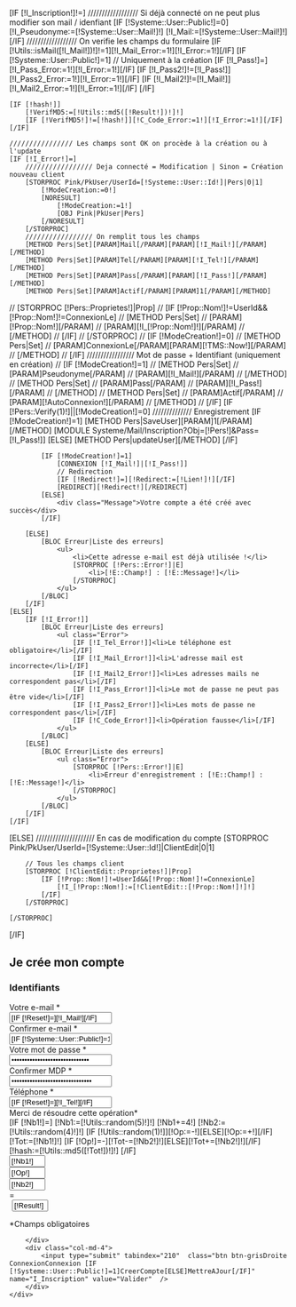 [IF [!I_Inscription!]!=]
	////////////////// Si déjà connecté on ne peut plus modifier son mail / idenfiant
	[IF [!Systeme::User::Public!]=0]
		[!I_Pseudonyme:=[!Systeme::User::Mail!]!]
		[!I_Mail:=[!Systeme::User::Mail!]!]
	[/IF]
	////////////////// On verifie les champs du formulaire
	[IF [!Utils::isMail([!I_Mail!])!]!=1][!I_Mail_Error:=1!][!I_Error:=1!][/IF]
	[IF [!Systeme::User::Public!]=1]
		// Uniquement à la création
		[IF [!I_Pass!]=][!I_Pass_Error:=1!][!I_Error:=1!][/IF]
		[IF [!I_Pass2!]!=[!I_Pass!]][!I_Pass2_Error:=1!][!I_Error:=1!][/IF]
		[IF [!I_Mail2!]!=[!I_Mail!]][!I_Mail2_Error:=1!][!I_Error:=1!][/IF]
	[/IF]
	
	[IF [!hash!]]	
		[!VerifMD5:=[!Utils::md5([!Result!])!]!]
		[IF [!VerifMD5!]!=[!hash!]][!C_Code_Error:=1!][!I_Error:=1!][/IF]
	[/IF]

	//////////////// Les champs sont OK on procède à la création ou à l'update
	[IF [!I_Error!]=]
		///////////////// Deja connecté = Modification | Sinon = Création nouveau client
		[STORPROC Pink/PkUser/UserId=[!Systeme::User::Id!]|Pers|0|1]
			[!ModeCreation:=0!]
			[NORESULT]
				[!ModeCreation:=1!]
				[OBJ Pink|PkUser|Pers]
			[/NORESULT]
		[/STORPROC]
		///////////////// On remplit tous les champs
		[METHOD Pers|Set][PARAM]Mail[/PARAM][PARAM][!I_Mail!][/PARAM][/METHOD]
		[METHOD Pers|Set][PARAM]Tel[/PARAM][PARAM][!I_Tel!][/PARAM][/METHOD]
		[METHOD Pers|Set][PARAM]Pass[/PARAM][PARAM][!I_Pass!][/PARAM][/METHOD]
		[METHOD Pers|Set][PARAM]Actif[/PARAM][PARAM]1[/PARAM][/METHOD]
		
//		[STORPROC [!Pers::Proprietes!]|Prop]
//			[IF [!Prop::Nom!]!=UserId&&[!Prop::Nom!]!=ConnexionLe]
//				[METHOD Pers|Set]
//					[PARAM][!Prop::Nom!][/PARAM]
//					[PARAM][!I_[!Prop::Nom!]!][/PARAM]
//				[/METHOD]
//			[/IF]
//		[/STORPROC]
//		[IF [!ModeCreation!]=0]
//			[METHOD Pers|Set]
//				[PARAM]ConnexionLe[/PARAM][PARAM][!TMS::Now!][/PARAM]
//			[/METHOD]
//		[/IF]
		///////////////// Mot de passe + Identifiant (uniquement en création)
//		[IF [!ModeCreation!]=1]
//			[METHOD Pers|Set]
//				[PARAM]Pseudonyme[/PARAM]
//				[PARAM][!I_Mail!][/PARAM]
//			[/METHOD]
//			[METHOD Pers|Set]
//				[PARAM]Pass[/PARAM]
//				[PARAM][!I_Pass!][/PARAM]
//			[/METHOD]
//			[METHOD Pers|Set]
//				[PARAM]Actif[/PARAM]
//				[PARAM][!AutoConnexion!][/PARAM]
//			[/METHOD]
//		[/IF]
		[IF [!Pers::Verify(1)!]||[!ModeCreation!]=0]
			////////////// Enregistrement
			[IF [!ModeCreation!]=1]
				[METHOD Pers|SaveUser][PARAM]1[/PARAM][/METHOD]
				[MODULE Systeme/Mail/Inscription?Obj=[!Pers!]&Pass=[!I_Pass!]]
			[ELSE]
				[METHOD Pers|updateUser][/METHOD]
			[/IF]


			[IF [!ModeCreation!]=1]
				[CONNEXION [!I_Mail!]|[!I_Pass!]]
				// Redirection
				[IF [!Redirect!]=][!Redirect:=[!Lien!]!][/IF]
				[REDIRECT][!Redirect!][/REDIRECT]
			[ELSE]
				<div class="Message">Votre compte a été créé avec succès</div>
			[/IF]
			
		[ELSE]
			[BLOC Erreur|Liste des erreurs]
				<ul>
					<li>Cette adresse e-mail est déjà utilisée !</li>
					[STORPROC [!Pers::Error!]|E]
						<li>[!E::Champ!] : [!E::Message!]</li>
					[/STORPROC]
				</ul>
			[/BLOC]
		[/IF]
	[ELSE]
		[IF [!I_Error!]]
			[BLOC Erreur|Liste des erreurs]
				<ul class="Error">
					[IF [!I_Tel_Error!]]<li>Le téléphone est obligatoire</li>[/IF]
					[IF [!I_Mail_Error!]]<li>L'adresse mail est incorrecte</li>[/IF]
					[IF [!I_Mail2_Error!]]<li>Les adresses mails ne correspondent pas</li>[/IF]
					[IF [!I_Pass_Error!]]<li>Le mot de passe ne peut pas être vide</li>[/IF]
					[IF [!I_Pass2_Error!]]<li>Les mots de passe ne correspondent pas</li>[/IF]
					[IF [!C_Code_Error!]]<li>Opération fausse</li>[/IF]
				</ul>
			[/BLOC]
		[ELSE]
			[BLOC Erreur|Liste des erreurs]
				<ul class="Error">
					[STORPROC [!Pers::Error!]|E]
						<li>Erreur d'enregistrement : [!E::Champ!] : [!E::Message!]</li>
					[/STORPROC]
				</ul>
			[/BLOC]
		[/IF]
	[/IF]
[ELSE]
	///////////////////// En cas de modification du compte
	[STORPROC Pink/PkUser/UserId=[!Systeme::User::Id!]|ClientEdit|0|1]

		// Tous les champs client
		[STORPROC [!ClientEdit::Proprietes!]|Prop]
			[IF [!Prop::Nom!]!=UserId&&[!Prop::Nom!]!=ConnexionLe]
				[!I_[!Prop::Nom!]:=[!ClientEdit::[!Prop::Nom!]!]!]
			[/IF]
		[/STORPROC]

	[/STORPROC]
[/IF]
<form action="/[!Lien!]" method="post" enctype="multipart/form-data" name="form_inscription" class="Inscription" >
	<div class="row">
		<div class="col-md-12 creation">
			<h2 class="creaCompte">Je cr&eacute;e mon compte </h2>
		</div>			
	</div>
	<div class="row">
		<div class="col-md-12 ">
			<h3 class="ssTitre">Identifiants</h3>
		</div>
	</div>
	<div class="row idenfiant">
		<div class="col-md-3">
			<label>Votre e-mail <span class="obligatoire">*</span></label>
		</div>
		<div class="col-md-9">
			<input type="text"  name="I_Mail" value="[IF [!Reset!]=][!I_Mail!][/IF]" tabindex="10" [IF [!I_Mail_Error!]]class="Error"[/IF]/>				
		</div>
	</div>
	<div class="row idenfiant">
		<div class="col-md-3">
			<label>Confirmer e-mail <span class="obligatoire">*</span></label>
		</div>
		<div class="col-md-9">
			<input type="text" name="I_Mail2" value="[IF [!Systeme::User::Public!]=1][IF [!Reset!]=][!I_Mail2!][/IF][ELSE][!I_Mail!][/IF]" tabindex="20"  [IF [!I_Mail2_Error!]]class="Error"[/IF]/>
		</div>
	</div>
	<div class="row idenfiant">
		<div class="col-md-3">
			<label>Votre mot de passe <span class="obligatoire">*</span></label>
		</div>
		<div class="col-md-9">
			<input type="password" name="I_Pass" value="[IF [!Reset!]=][!I_Pass!][/IF]"  tabindex="30"  [IF [!I_Pass_Error!]]class="Error"[/IF]/>
		</div>
	</div>
	<div class="row idenfiant">
		<div class="col-md-3">
			<label>Confirmer MDP <span class="obligatoire">*</span></label>
		</div>
		<div class="col-md-9">
			<input type="password"  name="I_Pass2" value="[IF [!Reset!]=][!I_Pass2!][/IF]"  tabindex="40"  [IF [!I_Pass2_Error!]]class="Error"[/IF]/>
		</div>
	</div>
	<div class="row idenfiant">
		<div class="col-md-3 ">
			<label>Téléphone <span class="obligatoire">*</span></label>
		</div>
		<div class="col-md-9">
			<input type="text"  name="I_Tel" value="[IF [!Reset!]=][!I_Tel!][/IF]" tabindex="130"  [IF [!I_Tel_Error!]]class="Error"[ELSE][/IF]/>
		</div>
	</div>
	<div class="row idenfiant calcul">
		<div class="col-md-3 ">
			<label >Merci de résoudre cette opération*</label>
		</div>
		<div class="col-md-9">
			[IF [!Nb1!]=]
				[!Nb1:=[!Utils::random(5)!]!]
				[!Nb1+=4!]
				[!Nb2:=[!Utils::random(4)!]!]
				[IF [!Utils::random(1)!]][!Op:=-!][ELSE][!Op:=+!][/IF]
				[!Tot:=[!Nb1!]!]
				[IF [!Op!]=-][!Tot-=[!Nb2!]!][ELSE][!Tot+=[!Nb2!]!][/IF]
				[!hash:=[!Utils::md5([!Tot!])!]!]
			[/IF]
			<div class="pull-left"><input type="text" readonly="readonly"  name="Nb1"    value="[!Nb1!]" size="5" class="Op" /></div>
			<div class="pull-left"><input type="text"                      name="Op"     value="[!Op!]"  size="5" class="Op"  /></div>
			<div class="pull-left"><input type="text" readonly="readonly"  name="Nb2"    value="[!Nb2!]" size="5" class="Op" /> </div>
			<div class="pull-left"> = </div>
			<div class="pull-left"><input type="text"tabindex="190" name="Result" value="[!Result!]" size="5" class="Op" style="margin-left:5px;"[IF [!C_Calc_Error!]] class="Error" [/IF] /></div>
			<input type="hidden" name="hash" value="[!hash!]" />
		</div>
	</div>
	<div class="row">
		<div class="col-md-12"> 
			<p class="LesChamps"><span class="obligatoire">*</span>Champs obligatoires</p>
		</div>
	</div>
	<div class="row">
		<input type="hidden" name="SendContact" value="1">
		<div class="col-md-8"> 
            
        </div>
		<div class="col-md-4"> 
			<input type="submit" tabindex="210"  class="btn btn-grisDroite ConnexionConnexion [IF [!Systeme::User::Public!]=1]CreerCompte[ELSE]MettreAJour[/IF]" name="I_Inscription" value="Valider"  />
		</div>
	</div>

</form>
	
